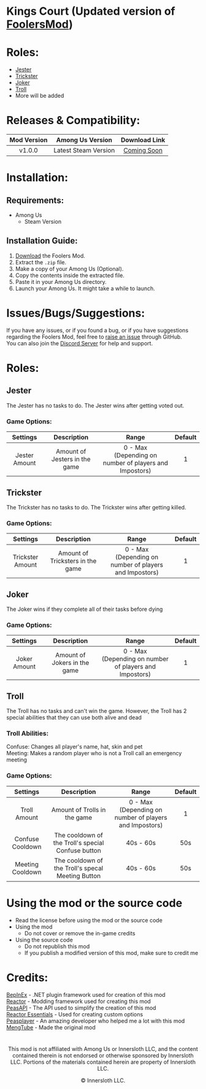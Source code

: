 # Kings Court (Updated version of [FoolersMod](https://github.com/PixelDev990/Kings-Court))
# Roles:
- [Jester](#jester)
- [Trickster](#trickster)
- [Joker](#joker)
- [Troll](#troll)
- More will be added

# Releases & Compatibility:
| Mod Version | Among Us Version | Download Link |
|:-:|:-:|:-:|
|v1.0.0|Latest Steam Version|<a href="">Coming Soon|

# Installation:
## Requirements:
- Among Us
  - Steam Version

## Installation Guide:
1. [Download]() the Foolers Mod.
2. Extract the `.zip` file.
3. Make a copy of your Among Us (Optional).
4. Copy the contents inside the extracted file.
5. Paste it in your Among Us directory.
6. Launch your Among Us. It might take a while to launch.


  
# Issues/Bugs/Suggestions:
If you have any issues, or if you found a bug, or if you have suggestions regarding the Foolers Mod, feel free to [raise an issue](https://github.com/PixelDev990/Kings-Court/issues/new) through GitHub.\
You can also join the [Discord Server](https://dsc.gg/betterau) for help and support.

# Roles:
## Jester
The Jester has no tasks to do. The Jester wins after getting voted out.
### Game Options:
| Settings | Description | Range | Default |
|:-:|:-:|:-:|:-:|
|Jester Amount|Amount of Jesters in the game|0 - Max <br />(Depending on number of players and Impostors)|1|

## Trickster
The Trickster has no tasks to do. The Trickster wins after getting killed.
### Game Options:
| Settings | Description | Range | Default |
|:-:|:-:|:-:|:-:|
|Trickster Amount|Amount of Tricksters in the game|0 - Max <br />(Depending on number of players and Impostors)|1|

## Joker
The Joker wins if they complete all of their tasks before dying
### Game Options:
| Settings | Description | Range | Default |
|:-:|:-:|:-:|:-:|
|Joker Amount|Amount of Jokers in the game|0 - Max <br />(Depending on number of players and Impostors)|1|

## Troll
The Troll has no tasks and can't win the game. However, the Troll has 2 special abilities that they can use both alive and dead
### Troll Abilities:
Confuse: Changes all player's name, hat, skin and pet\
Meeting: Makes a random player who is not a Troll call an emergency meeting
### Game Options:
| Settings | Description | Range | Default |
|:-:|:-:|:-:|:-:|
|Troll Amount|Amount of Trolls in the game|0 - Max <br />(Depending on number of players and Impostors)|1|
|Confuse Cooldown|The cooldown of the Troll's special Confuse button|40s - 60s|50s|
|Meeting Cooldown|The cooldown of the Troll's specal Meeting Button|40s - 60s|50s|

# Using the mod or the source code
- Read the license before using the mod or the source code
- Using the mod
  - Do not cover or remove the in-game credits
- Using the source code
  - Do not republish this mod
  - If you publish a modified version of this mod, make sure to credit me
  
# Credits:
[BepInEx](https://github.com/NuclearPowered/BepInEx) - .NET plugin framework used for creation of this mod\
[Reactor](https://github.com/NuclearPowered/Reactor) - Modding framework used for creating this mod\
[PeasAPI](https://github.com/Peasplayer/PeasAPI) - The API used to simplify the creation of this mod\
[Reactor Essentials](https://github.com/DorCoMaNdO/Reactor-Essentials) - Used for creating custom options\
[Peasplayer](https://github.com/Peasplayer) - An amazing developer who helped me a lot with this mod\
[MengTube](https://github.com/PixelDev990) - Made the original mod

#
<p align="center">This mod is not affiliated with Among Us or Innersloth LLC, and the content contained therein is not endorsed or otherwise sponsored by Innersloth LLC. Portions of the materials contained herein are property of Innersloth LLC.</p>
<p align="center">© Innersloth LLC.</p>
